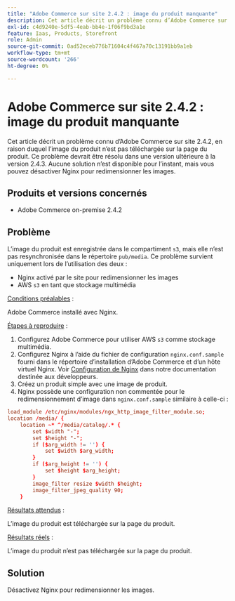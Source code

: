 ```yaml
---
title: "Adobe Commerce sur site 2.4.2 : image du produit manquante"
description: Cet article décrit un problème connu d’Adobe Commerce sur site 2.4.2, en raison duquel l’image du produit n’est pas téléchargée sur la page du produit. Ce problème devrait être résolu dans une version ultérieure à la version 2.4.3. Aucune solution n’est disponible pour l’instant, mais vous pouvez désactiver Nginx pour redimensionner les images.
exl-id: c4d9240e-5df5-4eab-bb4e-1f06f9bd3a1e
feature: Iaas, Products, Storefront
role: Admin
source-git-commit: 0ad52eceb776b71604c4f467a70c13191bb9a1eb
workflow-type: tm+mt
source-wordcount: '266'
ht-degree: 0%

---
```


# Adobe Commerce sur site 2.4.2 : image du produit manquante

Cet article décrit un problème connu d’Adobe Commerce sur site 2.4.2, en raison duquel l’image du produit n’est pas téléchargée sur la page du produit. Ce problème devrait être résolu dans une version ultérieure à la version 2.4.3. Aucune solution n’est disponible pour l’instant, mais vous pouvez désactiver Nginx pour redimensionner les images.

## Produits et versions concernés

* Adobe Commerce on-premise 2.4.2

## Problème

L’image du produit est enregistrée dans le compartiment `s3`, mais elle n’est pas resynchronisée dans le répertoire `pub/media`. Ce problème survient uniquement lors de l’utilisation des deux :

* Nginx activé par le site pour redimensionner les images
* AWS `s3` en tant que stockage multimédia

<u>Conditions préalables</u> :

Adobe Commerce installé avec Nginx.

<u>Étapes à reproduire</u> :

1. Configurez Adobe Commerce pour utiliser AWS `s3` comme stockage multimédia.
1. Configurez Nginx à l’aide du fichier de configuration `nginx.conf.sample` fourni dans le répertoire d’installation d’Adobe Commerce et d’un hôte virtuel Nginx. Voir [Configuration de Nginx](https://devdocs.magento.com/guides/v2.4/install-gde/prereq/nginx.html#configure-nginx-ubuntu) dans notre documentation destinée aux développeurs.
1. Créez un produit simple avec une image de produit.
1. Nginx possède une configuration non commentée pour le redimensionnement d’image dans `nginx.conf.sample` similaire à celle-ci :

```conf
load_module /etc/nginx/modules/ngx_http_image_filter_module.so;
location /media/ {
    location ~* ^/media/catalog/.* {
        set $width "-";
        set $height "-";
        if ($arg_width != '') {
            set $width $arg_width;
        }
        if ($arg_height != '') {
            set $height $arg_height;
        }
        image_filter resize $width $height;
        image_filter_jpeg_quality 90;
    }
```

<u>Résultats attendus</u> :

L’image du produit est téléchargée sur la page du produit.

<u>Résultats réels</u> :

L’image du produit n’est pas téléchargée sur la page du produit.

## Solution

Désactivez Nginx pour redimensionner les images.
